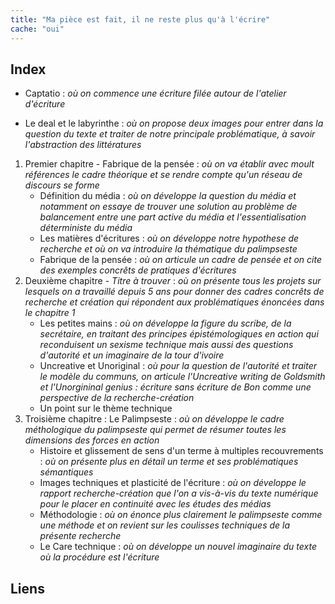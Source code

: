 ```yaml
--- 
title: "Ma pièce est fait, il ne reste plus qu'à l'écrire"
cache: "oui"
---
```



## Index

- Captatio  :
*où on commence une écriture filée autour de l'atelier d'écriture*

- Le deal et le labyrinthe :
*où on propose deux images pour entrer dans la question du texte et traiter de notre principale problématique, à savoir l'abstraction des littératures*

1. Premier chapitre - Fabrique de la pensée :
*où on va établir avec moult références le cadre théorique et se rendre compte qu'un réseau de discours se forme*
    - Définition du média : 
    *où on développe la question du média et notamment on essaye de trouver une solution au problème de balancement entre une part active du média et l'essentialisation déterministe du média*
    - Les matières d'écritures :
    *où on développe notre hypothese de recherche et où on va introduire la thématique du palimpseste*
    - Fabrique de la pensée :
    *où on articule un cadre de pensée et on cite des exemples concrêts de pratiques d'écritures*
2. Deuxième chapitre - *Titre à trouver* : 
*où on présente tous les projets sur lesquels on a travaillé depuis 5 ans pour donner des cadres concrêts de recherche et création qui répondent aux problématiques énoncées dans le chapitre 1*
    - Les petites mains : 
    *où on développe la figure du scribe, de la secrétaire, en traitant des principes épistémologiques en action qui reconduisent un sexisme technique mais aussi des questions d'autorité et un imaginaire de la tour d'ivoire*
    - Uncreative et Unoriginal : 
    *où pour la question de l'autorité et traiter le modèle du communs, on articule l'Uncreative writing de Goldsmith et l'Unorgininal genius : écriture sans écriture de Bon comme une perspective de la recherche-création*
    - Un point sur le thème technique
3. Troisième chapitre : Le Palimpseste :
*où on développe le cadre méthologique du palimpseste qui permet de résumer toutes les dimensions des forces en action*
    - Histoire et glissement de sens d'un terme à multiples recouvrements : 
    *où on présente plus en détail un terme et ses problématiques sémantiques*
    - Images techniques et plasticité de l'écriture : 
    *où on développe le rapport recherche-création que l'on a vis-à-vis du texte numérique pour le placer en continuité avec les études des médias* 
    - Méthodologie : 
    *où on énonce plus clairement le palimpseste comme une méthode et on revient sur les coulisses techniques de la présente recherche*
    - Le Care technique : 
    *où on développe un nouvel imaginaire du texte où la procédure est l'écriture*


## Liens